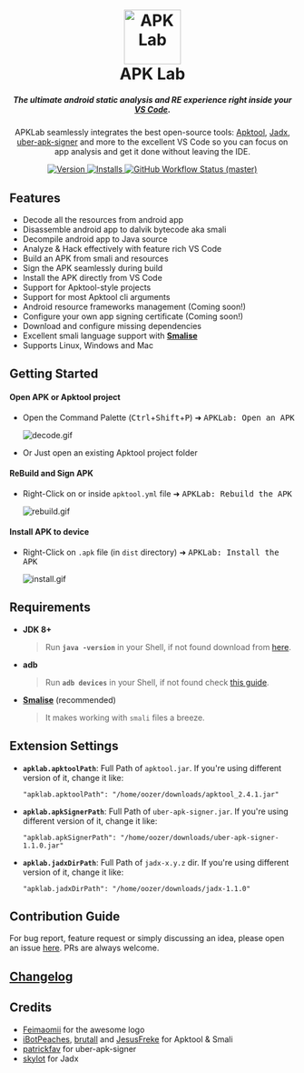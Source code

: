 <h1 align="center">
  <a href="https://github.com/surendrajat/apklab">
    <img src="https://raw.githubusercontent.com/surendrajat/apklab/master/assets/icon.png" alt="APK Lab" height="96px" width="100px">
  </a>
  <br>
  APK Lab
</h1>

<h5 align="center">
The ultimate android static analysis and RE experience right inside your <a href="https://code.visualstudio.com/">VS Code</a>.
</h5>

<p align="center">
APKLab seamlessly integrates the best open-source tools: <a href="https://github.com/ibotpeaches/apktool/">Apktool</a>, <a href="https://github.com/skylot/jadx">Jadx</a>, <a href="https://github.com/patrickfav/uber-apk-signer">uber-apk-signer</a> and more to the excellent VS Code so you can focus on app analysis and get it done without leaving the IDE.
</p>

<p align="center">
    <a href="https://marketplace.visualstudio.com/items?itemName=Surendrajat.apklab">
        <img alt="Version" src="https://img.shields.io/visual-studio-marketplace/v/surendrajat.apklab?color=629&labelColor=000">
    </a>
    <a href="https://marketplace.visualstudio.com/items?itemName=Surendrajat.apklab">
        <img alt="Installs" src="https://img.shields.io/visual-studio-marketplace/i/surendrajat.apklab?logo=visual-studio-code&logoColor=blue&labelColor=000&color=blue">
    </a>
    <a href="https://github.com/Surendrajat/APKLab/actions?query=workflow%3AAPKLab">
        <img alt="GitHub Workflow Status (master)" src="https://img.shields.io/github/workflow/status/surendrajat/apklab/APKLab/master?logo=github&labelColor=black">
    </a>
</p>

## Features

- Decode all the resources from android app
- Disassemble android app to dalvik bytecode aka smali
- Decompile android app to Java source
- Analyze & Hack effectively with feature rich VS Code
- Build an APK from smali and resources
- Sign the APK seamlessly during build
- Install the APK directly from VS Code
- Support for Apktool-style projects
- Support for most Apktool cli arguments
- Android resource frameworks management (Coming soon!)
- Configure your own app signing certificate (Coming soon!)
- Download and configure missing dependencies
- Excellent smali language support with [**Smalise**](https://marketplace.visualstudio.com/items?itemName=LoyieKing.smalise)
- Supports Linux, Windows and Mac

## Getting Started

#### Open APK or Apktool project

- Open the Command Palette (<kbd>Ctrl</kbd>+<kbd>Shift</kbd>+<kbd>P</kbd>) ➜ <kbd>APKLab: Open an APK</kbd>

  ![decode.gif](https://github.com/Surendrajat/APKLab/raw/master/assets/decode.gif)

- Or Just open an existing Apktool project folder

#### ReBuild and Sign APK
  
- Right-Click on or inside `apktool.yml` file ➜ <kbd>APKLab: Rebuild the APK</kbd>

  ![rebuild.gif](https://github.com/Surendrajat/APKLab/raw/master/assets/rebuild.gif)

#### Install APK to device
  
- Right-Click on `.apk` file (in `dist` directory) ➜ <kbd>APKLab: Install the APK</kbd>

  ![install.gif](https://github.com/Surendrajat/APKLab/raw/master/assets/install.gif)

## Requirements

- **JDK 8+**
  >Run **`java -version`** in your Shell, if not found download from [here](https://adoptopenjdk.net/).
- **adb**
  >Run **`adb devices`** in your Shell, if not found check [this guide](https://www.xda-developers.com/install-adb-windows-macos-linux/).

- [**Smalise**](https://marketplace.visualstudio.com/items?itemName=LoyieKing.smalise) (recommended)
  >It makes working with `smali` files a breeze.

## Extension Settings

- **`apklab.apktoolPath`**: Full Path of `apktool.jar`. If you're using different version of it, change it like:

  `"apklab.apktoolPath": "/home/oozer/downloads/apktool_2.4.1.jar"`

- **`apklab.apkSignerPath`**: Full Path of `uber-apk-signer.jar`. If you're using different version of it, change it like:

  `"apklab.apkSignerPath": "/home/oozer/downloads/uber-apk-signer-1.1.0.jar"`

- **`apklab.jadxDirPath`**: Full Path of `jadx-x.y.z` dir. If you're using different version of it, change it like:
  
  `"apklab.jadxDirPath": "/home/oozer/downloads/jadx-1.1.0"`

## Contribution Guide

  For bug report, feature request or simply discussing an idea, please open an issue [here](https://github.com/Surendrajat/APKLab/issues). PRs are always welcome.

## [Changelog](https://github.com/Surendrajat/APKLab/blob/master/CHANGELOG.md)

## Credits

- [Feimaomii](https://github.com/Feimaomii) for the awesome logo
- [iBotPeaches](https://github.com/iBotPeaches), [brutall](https://github.com/brutall) and [JesusFreke](https://github.com/JesusFreke) for Apktool & Smali
- [patrickfav](https://github.com/patrickfav) for uber-apk-signer
- [skylot](https://github.com/skylot) for Jadx
